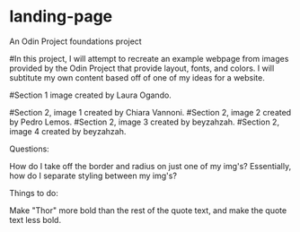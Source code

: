 # landing-page
An Odin Project foundations project

#In this project, I will attempt to recreate an example webpage from images provided by the Odin Project that provide layout, fonts, and colors. I will subtitute my own content based off of one of my ideas for a website.

#Section 1 image created by Laura Ogando.

#Section 2, image 1 created by Chiara Vannoni.
#Section 2, image 2 created by Pedro Lemos.
#Section 2, image 3 created by beyzahzah.
#Section 2, image 4 created by beyzahzah.

Questions:

How do I take off the border and radius on just one of my img's? Essentially, how do I separate styling between my img's?

Things to do:

Make "Thor" more bold than the rest of the quote text, and make the quote text less bold.
